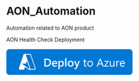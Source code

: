 # AON_Automation
Automation related to AON product

AON Health Check Deployment <br> <br>
<a href="[https://portal.azure.com/#create/microsoftcorporation1620879115842.startstopv2startstopv2-08252021](https://ststv2package.blob.core.windows.net/artifactsaon/azuredeploy.json)" target="_blank">
  <img src="https://raw.githubusercontent.com/Azure/azure-quickstart-templates/master/1-CONTRIBUTION-GUIDE/images/deploytoazure.svg?sanitize=true"/>
</a>
